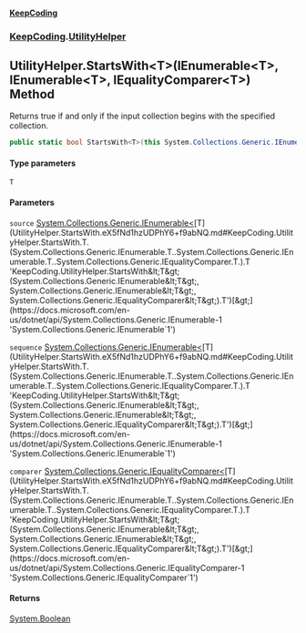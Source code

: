 #### [KeepCoding](index.md 'index')
### [KeepCoding](KeepCoding.md 'KeepCoding').[UtilityHelper](UtilityHelper.md 'KeepCoding.UtilityHelper')
## UtilityHelper.StartsWith&lt;T&gt;(IEnumerable&lt;T&gt;, IEnumerable&lt;T&gt;, IEqualityComparer&lt;T&gt;) Method
Returns true if and only if the input collection begins with the specified collection.
```csharp
public static bool StartsWith<T>(this System.Collections.Generic.IEnumerable<T> source, System.Collections.Generic.IEnumerable<T> sequence, System.Collections.Generic.IEqualityComparer<T> comparer);
```
#### Type parameters
<a name='KeepCoding.UtilityHelper.StartsWith.T.(System.Collections.Generic.IEnumerable.T..System.Collections.Generic.IEnumerable.T..System.Collections.Generic.IEqualityComparer.T.).T'></a>
`T`  
  
#### Parameters
<a name='KeepCoding.UtilityHelper.StartsWith.T.(System.Collections.Generic.IEnumerable.T..System.Collections.Generic.IEnumerable.T..System.Collections.Generic.IEqualityComparer.T.).source'></a>
`source` [System.Collections.Generic.IEnumerable&lt;](https://docs.microsoft.com/en-us/dotnet/api/System.Collections.Generic.IEnumerable-1 'System.Collections.Generic.IEnumerable`1')[T](UtilityHelper.StartsWith.eX5fNd1hzUDPhY6+f9abNQ.md#KeepCoding.UtilityHelper.StartsWith.T.(System.Collections.Generic.IEnumerable.T..System.Collections.Generic.IEnumerable.T..System.Collections.Generic.IEqualityComparer.T.).T 'KeepCoding.UtilityHelper.StartsWith&lt;T&gt;(System.Collections.Generic.IEnumerable&lt;T&gt;, System.Collections.Generic.IEnumerable&lt;T&gt;, System.Collections.Generic.IEqualityComparer&lt;T&gt;).T')[&gt;](https://docs.microsoft.com/en-us/dotnet/api/System.Collections.Generic.IEnumerable-1 'System.Collections.Generic.IEnumerable`1')  
  
<a name='KeepCoding.UtilityHelper.StartsWith.T.(System.Collections.Generic.IEnumerable.T..System.Collections.Generic.IEnumerable.T..System.Collections.Generic.IEqualityComparer.T.).sequence'></a>
`sequence` [System.Collections.Generic.IEnumerable&lt;](https://docs.microsoft.com/en-us/dotnet/api/System.Collections.Generic.IEnumerable-1 'System.Collections.Generic.IEnumerable`1')[T](UtilityHelper.StartsWith.eX5fNd1hzUDPhY6+f9abNQ.md#KeepCoding.UtilityHelper.StartsWith.T.(System.Collections.Generic.IEnumerable.T..System.Collections.Generic.IEnumerable.T..System.Collections.Generic.IEqualityComparer.T.).T 'KeepCoding.UtilityHelper.StartsWith&lt;T&gt;(System.Collections.Generic.IEnumerable&lt;T&gt;, System.Collections.Generic.IEnumerable&lt;T&gt;, System.Collections.Generic.IEqualityComparer&lt;T&gt;).T')[&gt;](https://docs.microsoft.com/en-us/dotnet/api/System.Collections.Generic.IEnumerable-1 'System.Collections.Generic.IEnumerable`1')  
  
<a name='KeepCoding.UtilityHelper.StartsWith.T.(System.Collections.Generic.IEnumerable.T..System.Collections.Generic.IEnumerable.T..System.Collections.Generic.IEqualityComparer.T.).comparer'></a>
`comparer` [System.Collections.Generic.IEqualityComparer&lt;](https://docs.microsoft.com/en-us/dotnet/api/System.Collections.Generic.IEqualityComparer-1 'System.Collections.Generic.IEqualityComparer`1')[T](UtilityHelper.StartsWith.eX5fNd1hzUDPhY6+f9abNQ.md#KeepCoding.UtilityHelper.StartsWith.T.(System.Collections.Generic.IEnumerable.T..System.Collections.Generic.IEnumerable.T..System.Collections.Generic.IEqualityComparer.T.).T 'KeepCoding.UtilityHelper.StartsWith&lt;T&gt;(System.Collections.Generic.IEnumerable&lt;T&gt;, System.Collections.Generic.IEnumerable&lt;T&gt;, System.Collections.Generic.IEqualityComparer&lt;T&gt;).T')[&gt;](https://docs.microsoft.com/en-us/dotnet/api/System.Collections.Generic.IEqualityComparer-1 'System.Collections.Generic.IEqualityComparer`1')  
  
#### Returns
[System.Boolean](https://docs.microsoft.com/en-us/dotnet/api/System.Boolean 'System.Boolean')  
